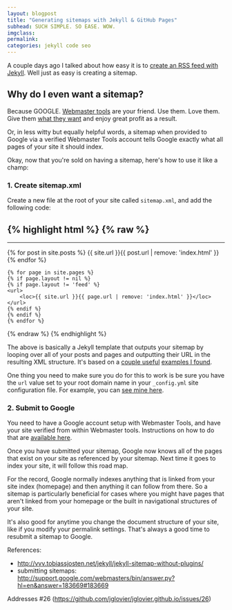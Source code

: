 ```yaml
---
layout: blogpost
title: "Generating sitemaps with Jekyll & GitHub Pages"
subhead: SUCH SIMPLE. SO EASE. WOW.
imgclass:
permalink:
categories: jekyll code seo
---
```


A couple days ago I talked about how easy it is to [create an RSS feed with Jekyll](/rss-for-jekyll/). Well just as easy is creating a sitemap.

## Why do I even want a sitemap?

Because GOOGLE. [Webmaster tools](https://www.google.com/webmasters/tools/) are your friend. Use them. Love them. Give them [what they want](http://support.google.com/webmasters/bin/answer.py?hl=en&answer=183669#183669) and enjoy great profit as a result.

Or, in less witty but equally helpful words, a sitemap when provided to Google via a verified Webmaster Tools account tells Google exactly what all pages of your site it should index.

Okay, now that you're sold on having a sitemap, here's how to use it like a champ:

### 1. Create sitemap.xml

Create a new file at the root of your site called `sitemap.xml`, and add the following code:

{% highlight html %}
{% raw %}
---
---
<?xml version="1.0" encoding="UTF-8"?>
<urlset xmlns="http://www.sitemaps.org/schemas/sitemap/0.9">
    {% for post in site.posts %}
    <url>
        <loc>{{ site.url }}{{ post.url | remove: 'index.html' }}</loc>
    </url>
    {% endfor %}

    {% for page in site.pages %}
    {% if page.layout != nil %}
    {% if page.layout != 'feed' %}
    <url>
        <loc>{{ site.url }}{{ page.url | remove: 'index.html' }}</loc>
    </url>
    {% endif %}
    {% endif %}
    {% endfor %}
</urlset>
{% endraw %}
{% endhighlight %}

The above is basically a Jekyll template that outputs your sitemap by looping over all of your posts and pages and outputting their URL in the resulting XML structure. It's based on a [couple useful](http://vvv.tobiassjosten.net/jekyll/jekyll-sitemap-without-plugins/) [examples I found](http://davidensinger.com/2013/11/building-a-better-sitemap-xml-with-jekyll/).

One thing you need to make sure you do for this to work is be sure you have the `url` value set to your root domain name in your `_config.yml` site configuration file. For example, you can [see mine here](https://github.com/jglovier/jglovier.github.io/blob/master/_config.yml).

### 2. Submit to Google

You need to have a Google account setup with Webmaster Tools, and have your site verified from within Webmaster tools. Instructions on how to do that are [available here](https://support.google.com/webmasters/answer/183669?hl=en#183669).

Once you have submitted your sitemap, Google now knows all of the pages that exist on your site as referenced by your sitemap. Next time it goes to index your site, it will follow this road map.

For the record, Google normally indexes anything that is linked from your site index (homepage) and then anything it can follow from there. So a sitemap is particularly beneficial for cases where you might have pages that aren't linked from your homepage or the built in navigational structures of your site.

It's also good for anytime you change the document structure of your site, like if you modify your permalink settings. That's always a good time to resubmit a sitemap to Google.


References:
- http://vvv.tobiassjosten.net/jekyll/jekyll-sitemap-without-plugins/
- submitting sitemaps: http://support.google.com/webmasters/bin/answer.py?hl=en&answer=183669#183669

Addresses #26 (https://github.com/jglovier/jglovier.github.io/issues/26)
